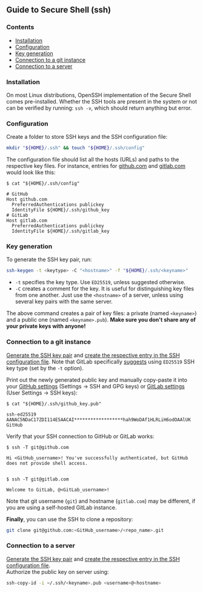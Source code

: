 ## Guide to Secure Shell (ssh)

### Contents

- [Installation](#installation)
- [Configuration](#configuration)
- [Key generation](#key-generation)
- [Connection to a git instance](#connection-to-a-git-instance)
- [Connection to a server](#connection-to-a-server)

### Installation 

On most Linux distributions, OpenSSH implementation of the Secure Shell comes pre-installed. Whether the SSH tools are present in the system or not can be verified by running: `ssh -v`, which should return anything but error.


### Configuration

Create a folder to store SSH keys and the SSH configuration file:
```sh
mkdir "${HOME}/.ssh" && touch "${HOME}/.ssh/config" 
```


The configuration file should list all the hosts (URLs) and paths to the respective key files. For instance, entries for [github.com](https://github.com) and [gitlab.com](https://gitlab.com) would look like this:
```console
$ cat "${HOME}/.ssh/config"

# GitHub
Host github.com
  PreferredAuthentications publickey
  IdentityFile ${HOME}/.ssh/github_key
# GitLab
Host gitlab.com
  PreferredAuthentications publickey
  IdentityFile ${HOME}/.ssh/gitlab_key
```

### Key generation

To generate the SSH key pair, run:
```sh
ssh-keygen -t <keytype> -C "<hostname>" -f "${HOME}/.ssh/<keyname>"
```
- `-t` specifies the key type. Use `ED25519`, unless suggested otherwise.
- `-C` creates a comment for the key. It is useful for distinguishing key files from one another. Just use the `<hostname>` of a server, unless using several key pairs with the same server.

The above command creates a pair of key files: a private (named `<keyname>`) and a public one (named `<keyname>.pub`). **Make sure you don't share any of your private keys with anyone!**

### Connection to a git instance

[Generate the SSH key pair](#key-generation) and [create the respective entry in the SSH configuration file](#configuration). Note that GitLab specifically [suggests](https://docs.gitlab.com/ee/user/ssh.html#ed25519-ssh-keys) using `ED25519` SSH key type (set by the `-t` option).

Print out the newly generated public key and manually copy-paste it into your [GitHub settings](https://github.com/settings/keys) (Settings → SSH and GPG keys) or [GitLab settings](https://gitlab.com/-/user_settings/ssh_keys) (User Settings → SSH keys):
```console
$ cat "${HOME}/.ssh/github_key.pub"

ssh-ed25519 AANAC5NDaC17ZDI114E5AACAI******************hah9WoDAf1HLRLiH6odOAAlUK GitHub
```

Verify that your SSH connection to GitHub or GitLab works:
```console
$ ssh -T git@github.com

Hi <GitHub_username>! You've successfully authenticated, but GitHub does not provide shell access.


$ ssh -T git@gitlab.com

Welcome to GitLab, @<GitLab_username>!
```
Note that git username (`git`) and hostname (`gitlab.com`) may be different, if you are using a self-hosted GitLab instance.

**Finally**, you can use the SSH to clone a repository:
```sh
git clone git@github.com:<GitHub_username>/<repo_name>.git
```

### Connection to a server

[Generate the SSH key pair](#key-generation) and [create the respective entry in the SSH configuration file](#configuration).<br>
Authorize the public key on server using: 
```sh
ssh-copy-id -i ~/.ssh/<keyname>.pub <username>@<hostname>
```
